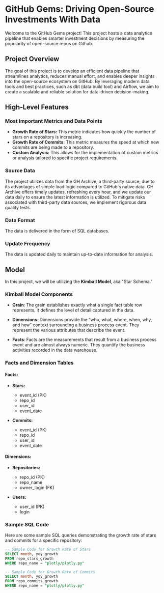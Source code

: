 # GitHub Gems: Driving Open-Source Investments With Data

Welcome to the GitHub Gems project! This project hosts a data analytics pipeline that enables smarter investment decisions by measuring the popularity of open-source repos on Github.

## Project Overview

The goal of this project is to develop an efficient data pipeline that streamlines analytics, reduces manual effort, and enables deeper insights into the open-source ecosystem on GitHub. By leveraging modern data tools and best practices, such as dbt (data build tool) and Airflow, we aim to create a scalable and reliable solution for data-driven decision-making.

## High-Level Features

### Most Important Metrics and Data Points

- **Growth Rate of Stars:** This metric indicates how quickly the number of stars on a repository is increasing.
- **Growth Rate of Commits:** This metric measures the speed at which new commits are being made to a repository.
- **Custom Analysis:** This allows for the implementation of custom metrics or analysis tailored to specific project requirements.

### Source Data

The project utilizes data from the GH Archive, a third-party source, due to its advantages of simple load logic compared to GitHub's native data. GH Archive offers timely updates, refreshing every hour, and we update our data daily to ensure the latest information is utilized. To mitigate risks associated with third-party data sources, we implement rigorous data quality tests.

### Data Format

The data is delivered in the form of SQL databases.

### Update Frequency

The data is updated daily to maintain up-to-date information for analysis.

## Model

In this project, we will be utilizing the **Kimball Model**, aka "Star Schema."

### Kimball Model Components

- **Grain**: The grain establishes exactly what a single fact table row represents. It defines the level of detail captured in the data.
  
- **Dimensions**: Dimensions provide the “who, what, where, when, why, and how” context surrounding a business process event. They represent the various attributes that describe the event.

- **Facts**: Facts are the measurements that result from a business process event and are almost always numeric. They quantify the business activities recorded in the data warehouse.

### Facts and Dimension Tables

#### Facts: 

- **Stars:**
  - event_id (PK)
  - repo_id
  - user_id
  - event_date

- **Commits:**
  - event_id (PK)
  - repo_id
  - user_id
  - event_date

#### Dimensions: 

- **Repositories:**
  - repo_id (PK)
  - repo_name
  - owner_login (FK)

- **Users:**
  - user_id (PK)
  - login


### Sample SQL Code

Here are some sample SQL queries demonstrating the growth rate of stars and commits for a specific repository:

```sql
-- Sample Code for Growth Rate of Stars
SELECT month, yoy_growth
FROM repo_stars_growth
WHERE repo_name = "plotly/plotly.py"

-- Sample Code for Growth Rate of Commits
SELECT month, yoy_growth
FROM repo_commits_growth
WHERE repo_name = "plotly/plotly.py"
